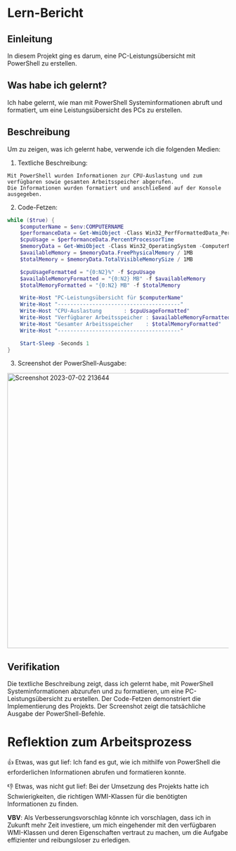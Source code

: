 # Lern-Bericht

## Einleitung

In diesem Projekt ging es darum, eine PC-Leistungsübersicht mit PowerShell zu erstellen.

## Was habe ich gelernt?

Ich habe gelernt, wie man mit PowerShell Systeminformationen abruft und formatiert, um eine Leistungsübersicht des PCs zu erstellen.

## Beschreibung

Um zu zeigen, was ich gelernt habe, verwende ich die folgenden Medien:

1. Textliche Beschreibung:
```plaintext
Mit PowerShell wurden Informationen zur CPU-Auslastung und zum verfügbaren sowie gesamten Arbeitsspeicher abgerufen.
Die Informationen wurden formatiert und anschließend auf der Konsole ausgegeben.
```

2. Code-Fetzen:
```powershell
while ($true) {
    $computerName = $env:COMPUTERNAME
    $performanceData = Get-WmiObject -Class Win32_PerfFormattedData_PerfOS_Processor -ComputerName $computerName
    $cpuUsage = $performanceData.PercentProcessorTime
    $memoryData = Get-WmiObject -Class Win32_OperatingSystem -ComputerName $computerName
    $availableMemory = $memoryData.FreePhysicalMemory / 1MB
    $totalMemory = $memoryData.TotalVisibleMemorySize / 1MB

    $cpuUsageFormatted = "{0:N2}%" -f $cpuUsage
    $availableMemoryFormatted = "{0:N2} MB" -f $availableMemory
    $totalMemoryFormatted = "{0:N2} MB" -f $totalMemory

    Write-Host "PC-Leistungsübersicht für $computerName"
    Write-Host "---------------------------------------"
    Write-Host "CPU-Auslastung       : $cpuUsageFormatted"
    Write-Host "Verfügbarer Arbeitsspeicher : $availableMemoryFormatted"
    Write-Host "Gesamter Arbeitsspeicher    : $totalMemoryFormatted"
    Write-Host "---------------------------------------"

    Start-Sleep -Seconds 1
}
```

3. Screenshot der PowerShell-Ausgabe:
<img width="625" alt="Screenshot 2023-07-02 213644" src="https://github.com/DorianHerzig9/HerzigDorian_Lernbericht_Modul-122/assets/110893245/a4d85428-7db3-4f36-8d4b-b512a157f940">


## Verifikation

Die textliche Beschreibung zeigt, dass ich gelernt habe, mit PowerShell Systeminformationen abzurufen und zu formatieren, um eine PC-Leistungsübersicht zu erstellen. Der Code-Fetzen demonstriert die Implementierung des Projekts. Der Screenshot zeigt die tatsächliche Ausgabe der PowerShell-Befehle.

# Reflektion zum Arbeitsprozess

👍 Etwas, was gut lief: Ich fand es gut, wie ich mithilfe von PowerShell die erforderlichen Informationen abrufen und formatieren konnte.

👎 Etwas, was nicht gut lief: Bei der Umsetzung des Projekts hatte ich Schwierigkeiten, die richtigen WMI-Klassen für die benötigten Informationen zu finden.

**VBV**: Als Verbesserungsvorschlag könnte ich vorschlagen, dass ich in Zukunft mehr Zeit investiere, um mich eingehender mit den verfügbaren WMI-Klassen und deren Eigenschaften vertraut zu machen, um die Aufgabe effizienter und reibungsloser zu erledigen.
